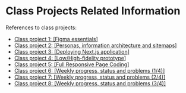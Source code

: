 # Class Projects Related Information

References to class projects:

- [Class project 1: [Figma essentials]](/class-projects/class-project-1/)
- [Class project 2: [Personas, information architecture and sitemaps]](/class-projects/class-project-2/)
- [Class project 3: [Deploying Next.js application]](/class-projects/class-project-3/)
- [Class project 4: [Low/High-fidelity prototype]](/class-projects/class-project-4/)
- [Class project 5: [Full Responsive Page Coding]](/class-projects/class-project-5/)
- [Class project 6: [Weekly progress, status and problems (1/4)]](/class-projects/class-project-6/)
- [Class project 7: [Weekly progress, status and problems (2/4)]](/class-projects/class-project-7/)
- [Class project 8: [Weekly progress, status and problems (3/4)]](/class-projects/class-project-8/)